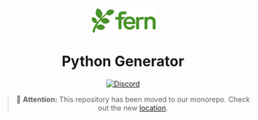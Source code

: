 <br/>
<div align="center">
  <a href="https://www.buildwithfern.com/?utm_source=github&utm_medium=readme&utm_campaign=fern-typescript&utm_content=logo">
    <img src="fern-logo.png" height="50" align="center" alt="header" />
  </a>

  <br/>

# Python Generator


[![Discord](https://img.shields.io/badge/Join%20Our%20Community-black?logo=discord)](https://discord.com/invite/JkkXumPzcG)


> 🚨 **Attention:** This repository has been moved to our monorepo. Check out the new [location](https://github.com/fern-api/fern/tree/main/generators/python). 